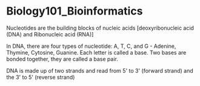 # Biology101_Bioinformatics

Nucleotides are the building blocks of nucleic acids [deoxyribonucleic acid (DNA) and Ribonucleic acid (RNA)] 

In DNA, there are four types of nucleotide: A, T, C, and G - Adenine, Thymine, Cytosine, Guanine. Each letter is called a base. Two bases are bonded together, they are called a base pair. 

DNA is made up of two strands and read from 5' to 3' (forward strand) and the 3' to 5' (reverse strand) 


